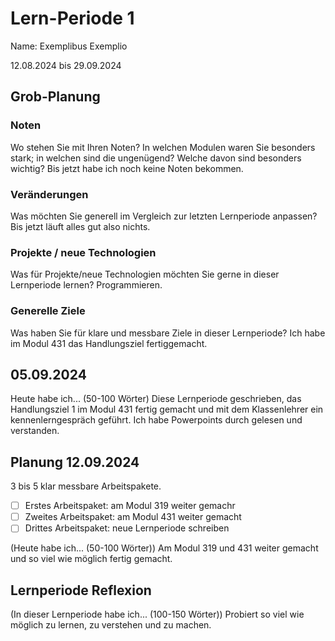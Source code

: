 # Lern-Periode 1
Name: Exemplibus Exemplio

12.08.2024 bis 29.09.2024

## Grob-Planung
### Noten
Wo stehen Sie mit Ihren Noten? In welchen Modulen waren Sie besonders stark; in welchen sind die ungenügend? Welche davon sind besonders wichtig? Bis jetzt habe ich noch keine Noten bekommen.

### Veränderungen
Was möchten Sie generell im Vergleich zur letzten Lernperiode anpassen?
Bis jetzt läuft alles gut also nichts.

### Projekte / neue Technologien
Was für Projekte/neue Technologien möchten Sie gerne in dieser Lernperiode lernen?
Programmieren.


### Generelle Ziele
Was haben Sie für klare und messbare Ziele in dieser Lernperiode?
Ich habe im Modul 431 das Handlungsziel fertiggemacht.


## 05.09.2024

Heute habe ich... (50-100 Wörter)
Diese Lernperiode geschrieben, das Handlungsziel 1 im Modul 431 fertig gemacht und mit dem Klassenlehrer ein kennenlerngespräch geführt.
Ich habe Powerpoints durch gelesen und verstanden.

## Planung 12.09.2024
3 bis 5 klar messbare Arbeitspakete.

- [ ] Erstes Arbeitspaket: am Modul 319 weiter gemachr
- [ ] Zweites Arbeitspaket: am Modul 431 weiter gemacht
- [ ] Drittes Arbeitspaket: neue Lernperiode schreiben

(Heute habe ich... (50-100 Wörter))
Am Modul 319 und 431 weiter gemacht und so viel wie möglich fertig gemacht.

## Lernperiode Reflexion
(In dieser Lernperiode habe ich... (100-150 Wörter))
Probiert so viel wie möglich zu lernen, zu verstehen und zu machen.

